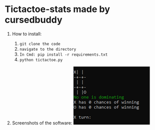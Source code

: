 # Tictactoe-stats made by cursedbuddy
1. How to install:
    1. ``git clone the code``
    2. ``navigate to the directory``
    3. ``Ìn Cmd: pip install -r requirements.txt``
    4. ``python tictactoe.py``
  
2. Screenshots of the software:
    ![GitHub Logo](/screenshots/image1.PNG)
